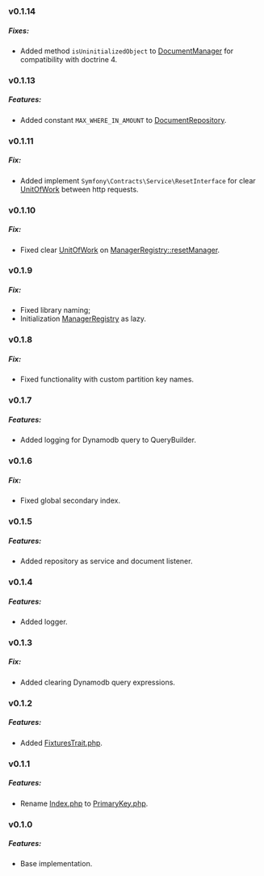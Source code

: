### v0.1.14
##### Fixes:
- Added method `isUninitializedObject` to [DocumentManager](src/ODM/DocumentManager.php) for compatibility with doctrine 4.

### v0.1.13
##### Features:
- Added constant `MAX_WHERE_IN_AMOUNT` to [DocumentRepository](src/ODM/Repository/DocumentRepository.php).

### v0.1.11
##### Fix:
- Added implement `Symfony\Contracts\Service\ResetInterface` for clear [UnitOfWork](src/ODM/UnitOfWork.php) between http requests.

### v0.1.10
##### Fix:
- Fixed clear [UnitOfWork](src/ODM/UnitOfWork.php) on [ManagerRegistry::resetManager](src/ODM/ManagerRegistry.php).

### v0.1.9
##### Fix:
- Fixed library naming;
- Initialization [ManagerRegistry](src/ODM/ManagerRegistry.php) as lazy.

### v0.1.8
##### Fix:
- Fixed functionality with custom partition key names.

### v0.1.7
##### Features:
- Added logging for Dynamodb query to QueryBuilder.

### v0.1.6
##### Fix:
- Fixed global secondary index.

### v0.1.5
##### Features:
- Added repository as service and document listener.

### v0.1.4
##### Features:
- Added logger.

### v0.1.3
##### Fix:
- Added clearing Dynamodb query expressions.

### v0.1.2
##### Features:
- Added [FixturesTrait.php](src/ODM/Test/Helper/FixturesTrait.php).

### v0.1.1
##### Features:
- Rename [Index.php](src/ODM/Id/PrimaryKey.php) to [PrimaryKey.php](src/ODM/Id/PrimaryKey.php).

### v0.1.0
##### Features:
- Base implementation.
